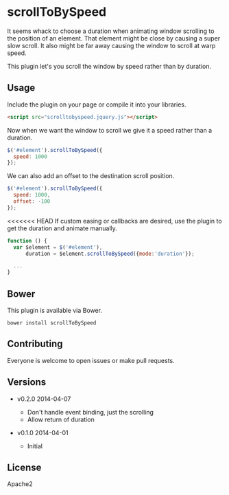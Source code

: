 scrollToBySpeed
===============

It seems whack to choose a duration when animating window scrolling to
the position of an element. That element might be close by causing a
super slow scroll. It also might be far away causing the window to scroll
at warp speed.

This plugin let's you scroll the window by speed rather than by duration.

Usage
-----

Include the plugin on your page or compile it into your libraries.

```html
<script src="scrolltobyspeed.jquery.js"></script>
```

Now when we want the window to scroll we give it a speed rather than
a duration.

```javascript
$('#element').scrollToBySpeed({
  speed: 1000
});
```

We can also add an offset to the destination scroll position.

```javascript
$('#element').scrollToBySpeed({
  speed: 1000,
  offset: -100
});
```

<<<<<<< HEAD
If custom easing or callbacks are desired, use the plugin to get the duration
and animate manually.

```javascript
function () {
  var $element = $('#element'),
      duration = $element.scrollToBySpeed({mode:'duration'});

  ...
}
```

Bower
-----

This plugin is available via Bower.

```
bower install scrollToBySpeed
```

Contributing
------------

Everyone is welcome to open issues or make pull requests.

Versions
--------

+ v0.2.0 2014-04-07
  + Don't handle event binding, just the scrolling
  + Allow return of duration

+ v0.1.0 2014-04-01
  + Initial

License
-------

Apache2
